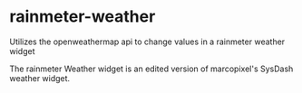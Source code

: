 # rainmeter-weather
Utilizes the openweathermap api to change values in a rainmeter weather widget 

The rainmeter Weather widget is an edited version of marcopixel's SysDash weather widget.
